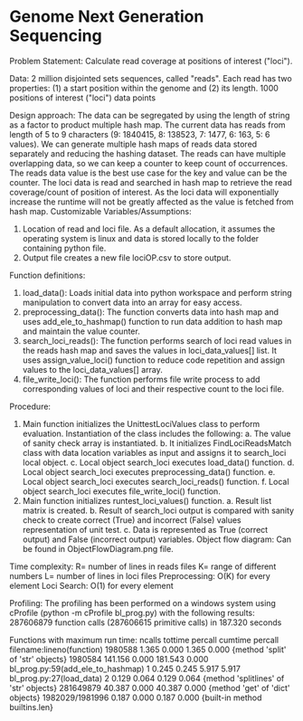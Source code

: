 # Genome Next Generation Sequencing

Problem Statement: Calculate read coverage at positions of interest ("loci").

Data: 
2 million disjointed sets sequences, called "reads". Each read has two properties: (1) a start position within the genome and (2) its length.
1000 positions of interest ("loci") data points

Design approach:
The data can be segregated by using the length of string as a factor to product multiple hash map. The current data has reads from length of 5 to 9 characters (9: 1840415, 8: 138523, 7: 1477, 6: 163, 5: 6 values). We can generate multiple hash maps of reads data stored separately and reducing the hashing dataset. The reads can have multiple overlapping data, so we can keep a counter to keep count of occurrences. The reads data value is the best use case for the key and value can be the counter. The loci data is read and searched in hash map to retrieve the read coverage/count of position of interest. As the loci data will exponentially increase the runtime will not be greatly affected as the value is fetched from hash map.
Customizable Variables/Assumptions:
1) Location of read and loci file. As a default allocation, it assumes the operating system is linux and data is stored locally to the folder containing python file.
2) Output file creates a new file lociOP.csv to store output.

Function definitions:
1) load_data(): Loads initial data into python workspace and perform string manipulation to convert data into an array for easy access.
2) preprocessing_data(): The function converts data into hash map and uses add_ele_to_hashmap() function to run data addition to hash map and maintain the value counter.
3) search_loci_reads(): The function performs search of loci read values in the reads hash map and saves the values in loci_data_values[] list. It uses assign_value_loci() function to reduce code repetition and assign values to the loci_data_values[] array.
4) file_write_loci(): The function performs file write process to add corresponding values of loci and their respective count to the loci file.

Procedure:
1) Main function initializes the UnittestLociValues class to perform evaluation. Instantiation of the class includes the following:
a. The value of sanity check array is instantiated.
b. It initializes FindLociReadsMatch class with data location variables as input and assigns it to search_loci local object.
c. Local object search_loci executes load_data() function.
d. Local object search_loci executes preprocessing_data() function.
e. Local object search_loci executes search_loci_reads() function.
f. Local object search_loci executes file_write_loci() function.
2) Main function initializes runtest_loci_values() function.
a. Result list matrix is created.
b. Result of search_loci output is compared with sanity check to create correct (True) and incorrect (False) values representation of unit test.
c. Data is represented as True (correct output) and False (incorrect output) variables.
Object flow diagram: Can be found in ObjectFlowDiagram.png file.

Time complexity:
R= number of lines in reads files
K= range of different numbers
L= number of lines in loci files
Preprocessing: O(K) for every element
Loci Search: O(1) for every element

Profiling:
The profiling has been performed on a windows system using cProfile (python -m cProfile bl_prog.py) with the following results:
287606879 function calls (287606615 primitive calls) in 187.320 seconds

Functions with maximum run time:
ncalls tottime percall cumtime percall filename:lineno(function)
1980588 1.365 0.000 1.365 0.000 {method 'split' of 'str' objects}
1980584 141.156 0.000 181.543 0.000 bl_prog.py:59(add_ele_to_hashmap)
1 0.245 0.245 5.917 5.917 bl_prog.py:27(load_data)
2 0.129 0.064 0.129 0.064 {method 'splitlines' of 'str' objects}
281649879 40.387 0.000 40.387 0.000 {method 'get' of 'dict' objects}
1982029/1981996 0.187 0.000 0.187 0.000 {built-in method builtins.len}
